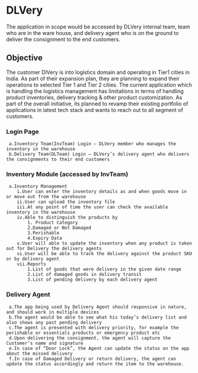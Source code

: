 # DLVery
The application in scope would be accessed by DLVery internal team, team who are in the ware house, and delivery agent who is on the ground to deliver the consignment to the end customers. 
  
  ## Objective
  The customer DlVery is into logistics domain and operating in Tier1 cities in India. As part of their expansion plan, they are planning to expand their operations to selected  Tier 1 and Tier 2 cities. The current application which is handling the logistics management has limitations in terms  of handling product inventories, delivery tracking & other product customization. As part of the overall initiative, its planned to revamp their existing portfolio of applications in latest tech stack and wants to reach out to all segment of customers.
    
   ### Login Page
     a.Inventory Team(InvTeam) Login – DLVery member who manages the inventory in the warehouse
     b.Delivery Team(DLTeam) Login – DLVery’s delivery agent who delivers the consignments to their end customers

   ### Inventory Module (accessed by InvTeam)
     a.Inventory Management
        i.User can enter the inventory details as and when goods move in or move out from the warehouse
        ii.User can upload the inventory file
        iii.At any point of time the user can check the available inventory in the warehouse
        iv.Able to distinguish the products by
            1. Product Category
            2.Damaged or Not Damaged
            3.Perishable
            4.Expiry Data
        v.User will able to update the inventory when any product is taken out for Delivery the delivery agents
        vi.User will be able to track the delivery against the product SKU or by delivery agent
        vii.Reports
            1.List of goods that were delivery in the given date range
            2.List of damaged goods in delivery transit
            3.List of pending delivery by each delivery agent
   ### Delivery Agent
     a.The app being used by Delivery Agent should responsive in nature, and should work in multiple devices
     b.The agent would be able to see what his today’s delivery list and also shows any past pending delivery
     c.The agent is presented with delivery priority, for example the perishable or essentials products or emergency product etc
     d.Upon delivering the consignment, the agent will capture the Customer’s name and signature
     e.In case of “Door Lock”, the Agent can update the status on the app about the missed delivery
     f.In case of Damaged Delivery or return delivery, the agent can update the status accordingly and return the item to the warehouse.
